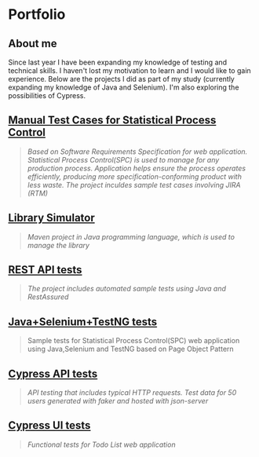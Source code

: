 # Portfolio
## About me
Since last year I have been expanding my knowledge of testing and technical skills. I haven't lost my motivation to learn and I would like to gain experience. Below are the projects I did as part of my study (currently expanding my knowledge of Java and Selenium). I'm also exploring the possibilities of Cypress.


## [Manual Test Cases for Statistical Process Control](https://drive.google.com/file/d/1UuBd6j9zmAqWEOTCTnm7ZSJqYeanwAT4/view?usp=sharing) 
> *Based on Software Requirements Specification for web application. Statistical Process Control(SPC) is used to manage for any production process. Application helps ensure the process operates efficiently, producing more specification-conforming product with less waste. The project inculdes sample test cases involving JIRA (RTM)*
## [Library Simulator](https://github.com/MichnaSylwia/LibrarySimulator-github)
> *Maven project in Java programming language, which is used to manage the library*
## [REST API tests](https://github.com/MichnaSylwia/rest-api-test-lab)
> *The project includes automated sample tests using Java and RestAssured*
## [Java+Selenium+TestNG tests](https://github.com/MichnaSylwia/selenium-java-spc)
> Sample tests for Statistical Process Control(SPC) web application using Java,Selenium and TestNG based on Page Object Pattern
## [Cypress API tests](https://github.com/MichnaSylwia/cypress-api-testing)
> *API testing that includes typical HTTP requests. Test data for 50 users generated with faker and hosted with json-server*
## [Cypress UI tests](https://github.com/MichnaSylwia/cypress-ui-testing-todo-list)
> *Functional tests for Todo List web application*
